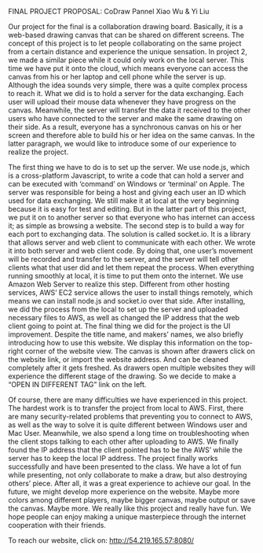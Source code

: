 FINAL PROJECT PROPOSAL: CoDraw Pannel
Xiao Wu & Yi Liu



Our project for the final is a collaboration drawing board. Basically, it is a web-based drawing canvas that can be shared on different screens. The concept of this project is to let people collaborating on the same project from a certain distance and experience the unique sensation. In project 2, we made a similar piece while it could only work on the local server. This time we have put it onto the cloud, which means everyone can access the canvas from his or her laptop and cell phone while the server is up. Although the idea sounds very simple, there was a quite complex process to reach it. What we did is to hold a server for the data exchanging. Each user will upload their mouse data whenever they have progress on the canvas. Meanwhile, the server will transfer the data it received to the other users who have connected to the server and make the same drawing on their side. As a result, everyone has a synchronous canvas on his or her screen and therefore able to build his or her idea on the same canvas. In the latter paragraph, we would like to introduce some of our experience to realize the project.

The first thing we have to do is to set up the server. We use node.js, which is a cross-platform Javascript, to write a code that can hold a server and can be executed with ‘command’ on Windows or ‘terminal’ on Apple. The server was responsible for being a host and giving each user an ID which used for data exchanging. We still make it at local at the very beginning because it is easy for test and editing. But in the latter part of this project, we put it on to another server so that everyone who has internet can access it; as simple as browsing a website. 
The second step is to build a way for each port to exchanging data. The solution is called socket.io. It is a library that allows server and web client to communicate with each other. We wrote it into both server and web client code. By doing that, one user’s movement will be recorded and transfer to the server, and the server will tell other clients what that user did and let them repeat the process.
When everything running smoothly at local, it is time to put them onto the internet. We use Amazon Web Server to realize this step. Different from other hosting services, AWS’ EC2 service allows the user to install things remotely, which means we can install node.js and socket.io over that side. After installing, we did the process from the local to set up the server and uploaded necessary files to AWS, as well as changed the IP address that the web client going to point at. 
The final thing we did for the project is the UI improvement. Despite the title name, and makers’ names, we also briefly introducing how to use this website.  We display this information on the top-right corner of the website view. The canvas is shown after drawers click on the website link, or import the website address. And can be cleaned completely after it gets freshed. As drawers open multiple websites they will experience the different stage of the drawing. So we decide to make a “OPEN IN DIFFERENT TAG” link on the left. 

Of course, there are many difficulties we have experienced in this project. The hardest work is to transfer the project from local to AWS. First, there are many security-related problems that preventing you to connect to AWS, as well as the way to solve it is quite different between Windows user and Mac User. Meanwhile, we also spend a long time on troubleshooting when the client stops talking to each other after uploading to AWS. We finally found the IP address that the client pointed has to be the AWS’ while the server has to keep the local IP address. The project finally works successfully and have been presented to the class. We have a lot of fun while presenting, not only collaborate to make a draw, but also destroying others’ piece. After all, it was a great experience to achieve our goal. 
In the future, we might develop more experience on the website. Maybe more colors among different players, maybe bigger canvas, maybe output or save the canvas. Maybe more. We really like this project and really have fun. We hope people can enjoy making a unique masterpiece through the internet cooperation with their friends. 

To reach our website, click on: http://54.219.165.57:8080/




